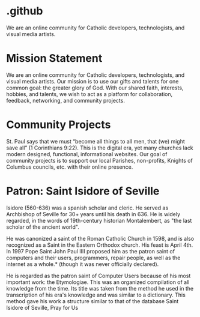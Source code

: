 # .github
We are an online community for Catholic developers, technologists, and visual media artists.

# Mission Statement
We are an online community for Catholic developers, technologists, and visual media artists. Our mission is to use our gifts and talents for one common goal: the greater glory of God. With our shared faith, interests, hobbies, and talents, we wish to act as a platform for collaboration, feedback, networking, and community projects.

# Community Projects
St. Paul says that we must “become all things to all men, that (we) might save all” (1 Corinthians 9:22). This is the digital era, yet many churches lack modern designed, functional, informational websites. Our goal of community projects is to support our local Parishes, non-profits, Knights of Columbus councils, etc. with their online presence.

# Patron: Saint Isidore of Seville
Isidore (560-636) was a spanish scholar and cleric. He served as Archbishop of Seville for 30+ years until his death in 636. He is widely regarded, in the words of 19th-century historian Montalembert, as "the last scholar of the ancient world".

He was canonized a saint of the Roman Catholic Church in 1598, and is also recognized as a Saint in the Eastern Orthodox church. His feast is April 4th. In 1997 Pope Saint John Paul IIII proposed him as the patron saint of computers and their users, programmers, repair people, as well as the internet as a whole.* (though it was never officially declared).

He is regarded as the patron saint of Computer Users because of his most important work: the Etymologiae. This was an organized compilation of all knowledge from the time. Its title was taken from the method he used in the transcription of his era's knowledge and was similar to a dictionary. This method gave his work a structure similar to that of the database
Saint Isidore of Seville, Pray for Us
